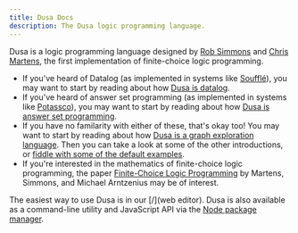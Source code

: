 ```yaml
---
title: Dusa Docs
description: The Dusa logic programming language.
---
```


Dusa is a logic programming language designed by
[Rob Simmons](https://typesafety.net/rob/) and
[Chris Martens](https://www.khoury.northeastern.edu/home/cmartens/),
the first implementation of finite-choice logic programming.

- If you've heard of Datalog (as implemented in systems like
  [Soufflé](https://souffle-lang.github.io/program)), you may want to start by
  reading about how [Dusa is datalog](/docs/introductions/datalog/).
- If you've heard of answer set programming (as implemented in systems
  like [Potassco](https://potassco.org/)), you may want to start by reading
  about how [Dusa is answer set programming](/docs/introductions/asp/).
- If you have no familarity with either of these, that's okay too! You may
  want to start by reading about how
  [Dusa is a graph exploration language](/docs/introductions/graph/).
  Then you can take a look at some of the other introductions, or
  [fiddle with some of the default examples](/).
- If you're interested in the mathematics of finite-choice logic programming,
  the paper
  [Finite-Choice Logic Programming](https://popl25.sigplan.org/details/POPL-2025-popl-research-papers/13/Finite-Choice-Logic-Programming)
  by Martens, Simmons, and Michael Arntzenius may be of interest.

The easiest way to use Dusa is in our [/](web editor). Dusa is also available
as a command-line utility and JavaScript API via the
[Node package manager](https://www.npmjs.com/package/dusa).
